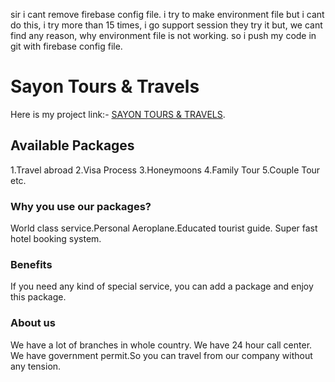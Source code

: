 sir i cant remove firebase config file. i try to make environment file but i cant do this, i try more than 15 times, i go support session they try it but, we cant find any reason, why environment file is not working. so i push my code in git with firebase config file.

# Sayon Tours & Travels

Here is my project link:- [SAYON TOURS & TRAVELS](https://hardcore-ardinghelli-7e9166.netlify.app/).

## Available Packages

1.Travel abroad
2.Visa Process
3.Honeymoons
4.Family Tour
5.Couple Tour etc.

### Why you use our packages?

World class service.Personal Aeroplane.Educated tourist guide.
Super fast hotel booking system.

### Benefits

If you need any kind of special service, you can add a package and enjoy this package.

### About us

We have a lot of branches in whole country. We have 24 hour call center.
We have government permit.So you can travel from our company without any tension.